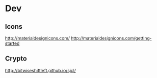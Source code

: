 

# Dev

## Icons

http://materialdesignicons.com/
http://materialdesignicons.com/getting-started

## Crypto

http://bitwiseshiftleft.github.io/sjcl/

